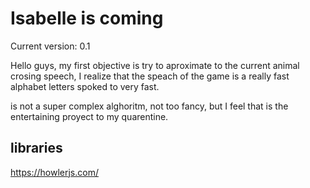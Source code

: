 # Isabelle is coming

Current version: 0.1

Hello guys, my first objective is try to aproximate to the current animal crosing speech,
I realize that the speach of the game is a really fast alphabet letters spoked to very fast.

is not a super complex alghoritm, not too fancy, but I feel that is the entertaining proyect
to my quarentine.

## libraries

https://howlerjs.com/